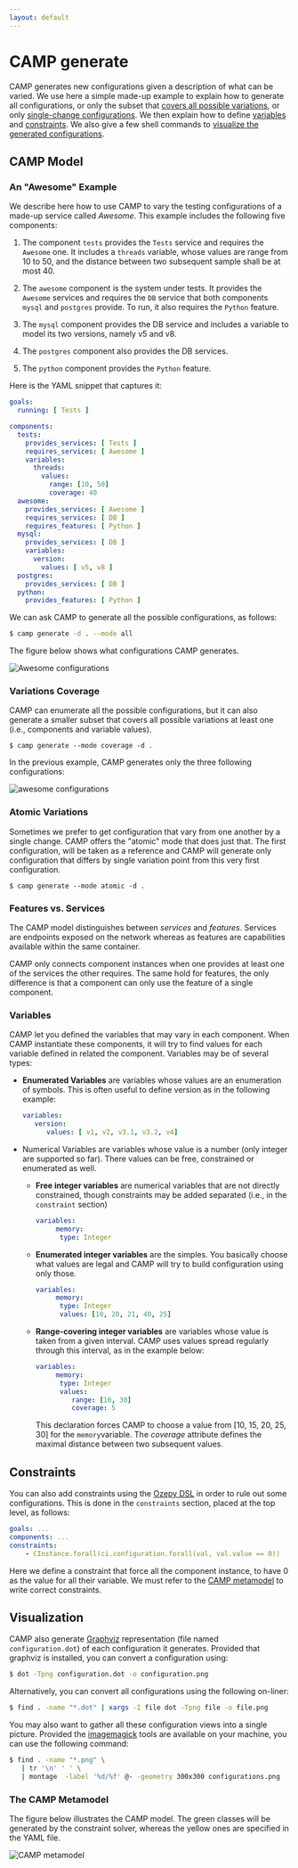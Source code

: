 ```yaml
---
layout: default
---
```


# CAMP generate

CAMP generates new configurations given a description of what can be
varied. We use here a simple made-up example to explain how to
generate all configurations, or only the subset that [covers all
possible variations](#coverage), or only [single-change
configurations](#atomic). We then explain how to define
[variables](#variables) and [constraints](#constraints). We also give
a few shell commands to [visualize the generated
configurations](#visualisation).


## CAMP Model

### An "Awesome" Example

We describe here how to use CAMP to vary the testing configurations of
a made-up service called *Awesome*.  This example includes the
following five components:

 1. The component `tests` provides the `Tests` service and requires the
   `Awesome` one. It includes a `threads` variable, whose values are
   range from 10 to 50, and the distance between two
   subsequent sample shall be at most 40.

 2. The `awesome` component is the system under tests. It provides the
   `Awesome` services and requires the `DB` service that both components
   `mysql` and `postgres` provide. To run, it also requires the
   `Python` feature.

 3. The `mysql` component provides the DB service and includes a variable
   to model its two versions, namely v5 and v8.

 4. The `postgres` component also provides the DB services.

 5. The `python` component provides the `Python` feature.


Here is the YAML snippet that captures it:

```yaml
goals:
  running: [ Tests ]

components:
  tests:
    provides_services: [ Tests ]
    requires_services: [ Awesome ]
    variables:
      threads:
        values:
          range: [10, 50]
          coverage: 40
  awesome:
    provides_services: [ Awesome ]
    requires_services: [ DB ]
    requires_features: [ Python ]
  mysql:
    provides_services: [ DB ]
    variables:
      version:
        values: [ v5, v8 ]
  postgres:
    provides_services: [ DB ]
  python:
    provides_features: [ Python ]
```

We can ask CAMP to generate all the possible configurations, as follows:

```bash
$ camp generate -d . --mode all
```

The figure below shows what configurations CAMP generates.

![Awesome configurations]({{site.baseurl}}/assets/images/configurations.png "The six generated configurations")



### Variations Coverage
<a name="coverage"/>

CAMP can enumerate all the possible configurations, but it can also
generate a smaller subset that covers all possible variations at least
one (i.e., components and variable values).

```
$ camp generate --mode coverage -d .
```

In the previous example, CAMP generates only the three following
configurations:

![awesome configurations]({{site.baseurl}}/assets/images/awesome_coverage.png "The
three generated configurations to cover all features")


### Atomic Variations
<a name="atomic"/>

Sometimes we prefer to get configuration that vary from one another by
a single change. CAMP offers the "atomic" mode that does just
that. The first configuration, will be taken as a reference and CAMP
will generate only configuration that differs by single variation
point from this very first configuration.

```
$ camp generate --mode atomic -d .
```


### Features vs. Services

The CAMP model distinguishes between *services* and
*features*. Services are endpoints exposed on the network whereas as
features are capabilities available within the same container.

CAMP only connects component instances when one provides at least one of
the services the other requires. The same hold for features, the
only difference is that a component can only use the feature of a
single component.


### Variables
<a name="variable"/>

CAMP let you defined the variables that may vary in each
component. When CAMP instantiate these components, it will try to find
values for each variable defined in related the component. Variables
may be of several types:

* **Enumerated Variables** are variables whose values are an
  enumeration of symbols. This is often useful to define version as in
  the following example:

  ```yaml
  variables:
	 version:
		values: [ v1, v2, v3.1, v3.2, v4]
  ```

* Numerical Variables are variables whose value is a number (only
  integer are supported so far). There values can be free, constrained
  or enumerated as well.

  * **Free integer variables** are numerical variables that are not
	directly constrained, though constraints may be added separated
	(i.e., in the `constraint` section)

    ```yaml
    variables:
         memory:
          type: Integer
     ```

  * **Enumerated integer variables** are the simples. You basically choose
	what values are legal and CAMP will try to build configuration
	using only those.

    ```yaml
    variables:
         memory:
          type: Integer
          values: [10, 20, 21, 40, 25]
     ```

  * **Range-covering integer variables** are variables whose value is
	taken from a given interval. CAMP uses values spread
	regularly through this interval, as in the example below:

    ```yaml
    variables:
         memory:
          type: Integer
          values:
             range: [10, 30]
             coverage: 5
     ```

	 This declaration forces CAMP to choose a value from [10, 15, 20,
	 25, 30] for the `memory`variable. The *coverage* attribute
	 defines the maximal distance between two subsequent values.


## Constraints
<a name="constraints"/>

You can also add constraints using the [Ozepy
DSL](http://github.com/STAMP-project/ozepy) in order to rule out some
configurations. This is done in the `constraints` section, placed at
the top level, as follows:

```yaml
goals: ...
components: ...
constraints:
    - CInstance.forall(ci.configuration.forall(val, val.value == 0))
```

Here we define a constraint that force all the component instance, to
have 0 as the value for all their variable. We must refer to the [CAMP
metamodel](#metamodel) to write correct constraints.


## Visualization
<a name="visualisation"/>

CAMP also generate [Graphviz](https://www.graphviz.org/)
representation (file named `configuration.dot`) of each configuration
it generates. Provided that graphviz is installed, you can convert a
configuration using:


```bash
$ dot -Tpng configuration.dot -o configuration.png
```

Alternatively, you can convert all configurations using the following
on-liner:

```bash
$ find . -name "*.dot" | xargs -I file dot -Tpng file -o file.png
```

You may also want to gather all these configuration views into a
single picture. Provided
the [imagemagick](https://www.imagemagick.org/) tools are available on
your machine, you can use the following command:

```bash
$ find . -name "*.png" \
   | tr '\n' ' ' \
   | montage  -label '%d/%f' @- -geometry 300x300 configurations.png
```

### The CAMP Metamodel
<a name="metamodel"/>

The figure below illustrates the CAMP model. The green classes will be
generated by the constraint solver, whereas the yellow ones are
specified in the YAML file.

![CAMP metamodel]({{site.baseurl}}/assets/images/camp_metamodel.png "The underlying CAMP metamodel")
